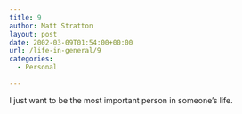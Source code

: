 ```yaml
---
title: 9
author: Matt Stratton
layout: post
date: 2002-03-09T01:54:00+00:00
url: /life-in-general/9
categories:
  - Personal

---
```

I just want to be the most important person in someone&#8217;s life.